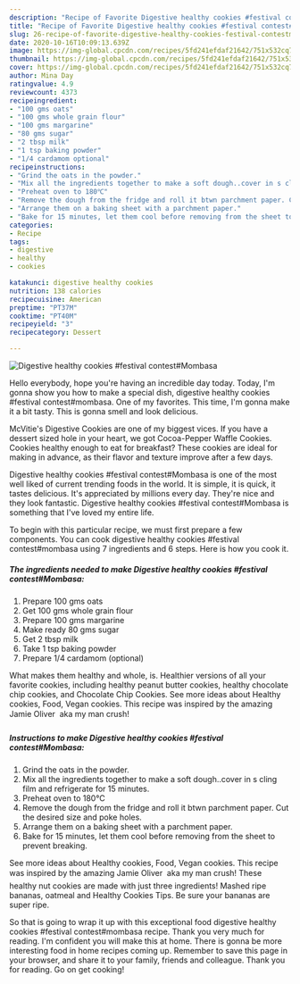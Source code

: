 ```yaml
---
description: "Recipe of Favorite Digestive healthy cookies #festival contest#Mombasa"
title: "Recipe of Favorite Digestive healthy cookies #festival contest#Mombasa"
slug: 26-recipe-of-favorite-digestive-healthy-cookies-festival-contestmombasa
date: 2020-10-16T10:09:13.639Z
image: https://img-global.cpcdn.com/recipes/5fd241efdaf21642/751x532cq70/digestive-healthy-cookies-festival-contestmombasa-recipe-main-photo.jpg
thumbnail: https://img-global.cpcdn.com/recipes/5fd241efdaf21642/751x532cq70/digestive-healthy-cookies-festival-contestmombasa-recipe-main-photo.jpg
cover: https://img-global.cpcdn.com/recipes/5fd241efdaf21642/751x532cq70/digestive-healthy-cookies-festival-contestmombasa-recipe-main-photo.jpg
author: Mina Day
ratingvalue: 4.9
reviewcount: 4373
recipeingredient:
- "100 gms oats"
- "100 gms whole grain flour"
- "100 gms margarine"
- "80 gms sugar"
- "2 tbsp milk"
- "1 tsp baking powder"
- "1/4 cardamom optional"
recipeinstructions:
- "Grind the oats in the powder."
- "Mix all the ingredients together to make a soft dough..cover in s cling film and refrigerate for 15 minutes."
- "Preheat oven to 180℃"
- "Remove the dough from the fridge and roll it btwn parchment paper. Cut the desired size and poke holes."
- "Arrange them on a baking sheet with a parchment paper."
- "Bake for 15 minutes, let them cool before removing from the sheet to prevent breaking."
categories:
- Recipe
tags:
- digestive
- healthy
- cookies

katakunci: digestive healthy cookies 
nutrition: 138 calories
recipecuisine: American
preptime: "PT37M"
cooktime: "PT40M"
recipeyield: "3"
recipecategory: Dessert

---
```



![Digestive healthy cookies #festival contest#Mombasa](https://img-global.cpcdn.com/recipes/5fd241efdaf21642/751x532cq70/digestive-healthy-cookies-festival-contestmombasa-recipe-main-photo.jpg)

Hello everybody, hope you're having an incredible day today. Today, I'm gonna show you how to make a special dish, digestive healthy cookies #festival contest#mombasa. One of my favorites. This time, I'm gonna make it a bit tasty. This is gonna smell and look delicious.

McVitie&#39;s Digestive Cookies are one of my biggest vices. If you have a dessert sized hole in your heart, we got Cocoa-Pepper Waffle Cookies. Cookies healthy enough to eat for breakfast? These cookies are ideal for making in advance, as their flavor and texture improve after a few days.

Digestive healthy cookies #festival contest#Mombasa is one of the most well liked of current trending foods in the world. It is simple, it is quick, it tastes delicious. It's appreciated by millions every day. They're nice and they look fantastic. Digestive healthy cookies #festival contest#Mombasa is something that I've loved my entire life.


To begin with this particular recipe, we must first prepare a few components. You can cook digestive healthy cookies #festival contest#mombasa using 7 ingredients and 6 steps. Here is how you cook it.

<!--inarticleads1-->

##### The ingredients needed to make Digestive healthy cookies #festival contest#Mombasa:

1. Prepare 100 gms oats
1. Get 100 gms whole grain flour
1. Prepare 100 gms margarine
1. Make ready 80 gms sugar
1. Get 2 tbsp milk
1. Take 1 tsp baking powder
1. Prepare 1/4 cardamom (optional)


What makes them healthy and whole, is. Healthier versions of all your favorite cookies, including healthy peanut butter cookies, healthy chocolate chip cookies, and Chocolate Chip Cookies. See more ideas about Healthy cookies, Food, Vegan cookies. This recipe was inspired by the amazing Jamie Oliver  aka my man crush! 

<!--inarticleads2-->

##### Instructions to make Digestive healthy cookies #festival contest#Mombasa:

1. Grind the oats in the powder.
1. Mix all the ingredients together to make a soft dough..cover in s cling film and refrigerate for 15 minutes.
1. Preheat oven to 180℃
1. Remove the dough from the fridge and roll it btwn parchment paper. Cut the desired size and poke holes.
1. Arrange them on a baking sheet with a parchment paper.
1. Bake for 15 minutes, let them cool before removing from the sheet to prevent breaking.


See more ideas about Healthy cookies, Food, Vegan cookies. This recipe was inspired by the amazing Jamie Oliver  aka my man crush! These healthy nut cookies are made with just three ingredients! Mashed ripe bananas, oatmeal and Healthy Cookies Tips. Be sure your bananas are super ripe. 

So that is going to wrap it up with this exceptional food digestive healthy cookies #festival contest#mombasa recipe. Thank you very much for reading. I'm confident you will make this at home. There is gonna be more interesting food in home recipes coming up. Remember to save this page in your browser, and share it to your family, friends and colleague. Thank you for reading. Go on get cooking!
